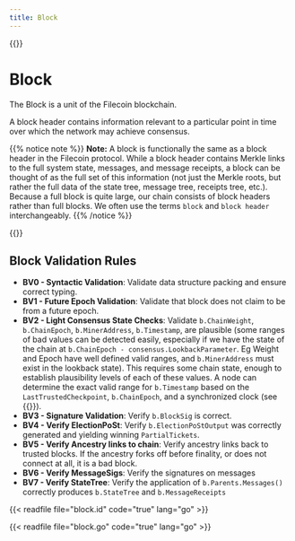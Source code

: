 ```yaml
---
title: Block
---
```


{{<label block>}}
# Block
The Block is a unit of the Filecoin blockchain.

A block header contains information relevant to a particular point in time over which the network may achieve consensus.

{{% notice note %}}
**Note:** A block is functionally the same as a block header in the Filecoin protocol. While a block header contains Merkle links to the full system state, messages, and message receipts, a block can be thought of as the full set of this information (not just the Merkle roots, but rather the full data of the state tree, message tree, receipts tree, etc.). Because a full block is quite large, our chain consists of block headers rather than full blocks. We often use the terms `block` and `block header` interchangeably.
{{% /notice %}}

{{<label block_validation>}}
## Block Validation Rules
  - **BV0 - Syntactic Validation**: Validate data structure packing and ensure correct typing.
  - **BV1 - Future Epoch Validation**: Validate that block does not claim to be from a future epoch. 
  - **BV2 - Light Consensus State Checks**: Validate `b.ChainWeight`, `b.ChainEpoch`, `b.MinerAddress`, `b.Timestamp`, are plausible (some ranges of bad values can be detected easily, especially if we have the state of the chain at `b.ChainEpoch - consensus.LookbackParameter`. Eg Weight and Epoch have well defined valid ranges, and `b.MinerAddress`
  must exist in the lookback state). This requires some chain state, enough to establish plausibility levels of each of these values. A node can determine the exact valid range for `b.Timestamp`  based on the `LastTrustedCheckpoint`, `b.ChainEpoch`, and a synchronized clock (see {{<sref clock>}}).
  - **BV3 - Signature Validation**: Verify `b.BlockSig` is correct.
  - **BV4 - Verify ElectionPoSt**: Verify `b.ElectionPoStOutput` was correctly generated and yielding winning `PartialTickets`.
  - **BV5 - Verify Ancestry links to chain**: Verify ancestry links back to trusted blocks. If the ancestry forks off before finality, or does not connect at all, it is a bad block.
  - **BV6 - Verify MessageSigs**: Verify the signatures on messages
  - **BV7 - Verify StateTree**: Verify the application of `b.Parents.Messages()` correctly produces `b.StateTree` and `b.MessageReceipts`

{{< readfile file="block.id" code="true" lang="go" >}}

{{< readfile file="block.go" code="true" lang="go" >}}

